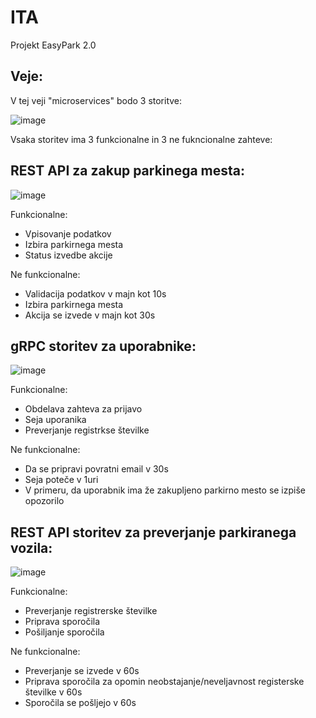 # ITA
Projekt EasyPark 2.0


## Veje:

V tej veji "microservices" bodo 3 storitve:

![image](https://user-images.githubusercontent.com/67262025/158026838-13eb06aa-1255-47de-8858-eaf4d2d1ed76.png)




Vsaka storitev ima 3 funkcionalne in 3 ne fukncionalne zahteve:


## REST API za zakup parkinega mesta:

![image](https://user-images.githubusercontent.com/67262025/223224323-0bb42416-e485-4e6b-9903-b9ae228b0d8d.png)

Funkcionalne:
- Vpisovanje podatkov
- Izbira parkirnega mesta
- Status izvedbe akcije

Ne funkcionalne:

- Validacija podatkov v majn kot 10s
- Izbira parkirnega mesta
- Akcija se izvede v majn kot 30s

## gRPC storitev za uporabnike:

![image](https://user-images.githubusercontent.com/67262025/158068812-557d9724-cbbe-4502-b3d8-97ddfc2f3f87.png)

Funkcionalne:
- Obdelava zahteva za prijavo
- Seja uporanika
- Preverjanje registrkse številke

Ne funkcionalne:

- Da se pripravi povratni email v 30s
- Seja poteče v 1uri
- V primeru, da uporabnik ima že zakupljeno parkirno mesto se izpiše opozorilo

## REST API storitev za preverjanje parkiranega vozila:
![image](https://user-images.githubusercontent.com/67262025/158068789-c747d9fc-713b-475c-8b72-4b1b9322ebfc.png)


Funkcionalne:
- Preverjanje registrerske številke
- Priprava sporočila
- Pošiljanje sporočila

Ne funkcionalne:

- Preverjanje se izvede v 60s
- Priprava sporočila za opomin neobstajanje/neveljavnost registerske številke v 60s
- Sporočila se pošljejo v 60s

